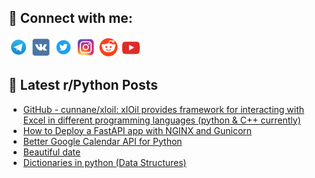 ## 🔎 Connect with me:
[<img src="https://github.com/bullbesh/bullbesh/blob/main/images/Telegram.png" width="32" height="32" />](https://t.me/bullbesh)
[<img src="https://github.com/bullbesh/bullbesh/blob/main/images/VK.png" width="32" height="32" />](https://vk.com/bullbesh)
[<img src="https://github.com/bullbesh/bullbesh/blob/main/images/Twitter.png" width="32" height="32" />](https://twitter.com/bullbesh1)
[<img src="https://github.com/bullbesh/bullbesh/blob/main/images/Instagram.png" width="32" height="32" />](https://www.instagram.com/bullbesh)
[<img src="https://github.com/bullbesh/bullbesh/blob/main/images/Reddit.png" width="32" height="32" />](https://www.reddit.com/user/bullbesh)
[<img src="https://github.com/bullbesh/bullbesh/blob/main/images/YouTube.png" width="32" height="32" />](https://www.youtube.com/channel/UCtfjRs6uzgq5mfm8S06WTcg)

## 📕 Latest r/Python Posts
<!-- BLOG-POST-LIST:START -->
- [GitHub - cunnane/xloil: xlOil provides framework for interacting with Excel in different programming languages &lpar;python &amp; C++ currently&rpar;](https://www.reddit.com/r/Python/comments/10skibq/github_cunnanexloil_xloil_provides_framework_for/)
- [How to Deploy a FastAPI app with NGINX and Gunicorn](https://www.reddit.com/r/Python/comments/10sjjrn/how_to_deploy_a_fastapi_app_with_nginx_and/)
- [Better Google Calendar API for Python](https://www.reddit.com/r/Python/comments/10shzxt/better_google_calendar_api_for_python/)
- [Beautiful date](https://www.reddit.com/r/Python/comments/10shz2h/beautiful_date/)
- [Dictionaries in python &lpar;Data Structures&rpar;](https://www.reddit.com/r/Python/comments/10sfm8q/dictionaries_in_python_data_structures/)
<!-- BLOG-POST-LIST:END -->
